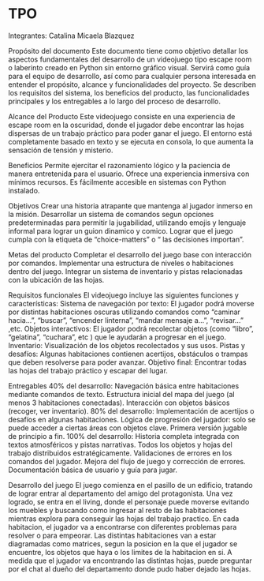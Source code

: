 # TPO

Integrantes:
Catalina Micaela Blazquez

Propósito del documento
Este documento tiene como objetivo detallar los aspectos fundamentales del desarrollo de un videojuego tipo escape room o laberinto creado en Python sin entorno gráfico visual. Servirá como guía para el equipo de desarrollo, así como para cualquier persona interesada en entender el propósito, alcance y funcionalidades del proyecto. Se describen los requisitos del sistema, los beneficios del producto, las funcionalidades principales y los entregables a lo largo del proceso de desarrollo.

Alcance del Producto
Este videojuego consiste en una experiencia de escape room en la oscuridad, donde el jugador debe encontrar las hojas dispersas de un trabajo práctico para poder ganar el juego. El entorno está completamente basado en texto y se ejecuta en consola, lo que aumenta la sensación de tensión y misterio.

Beneficios
Permite ejercitar el razonamiento lógico y la paciencia de manera entretenida para el usuario.
Ofrece una experiencia inmersiva con mínimos recursos.
Es fácilmente accesible en sistemas con Python instalado.

Objetivos
Crear una historia atrapante que mantenga al jugador inmerso en la misión.
Desarrollar un sistema de comandos segun opciones predeterminadas para permitir la jugabilidad, utilizando emojis y lenguaje informal para lograr un guion dinamico y comico.
Lograr que el juego cumpla con la etiqueta de “choice-matters” o “ las decisiones importan”.

Metas del producto
Completar el desarrollo del juego base con interacción por comandos.
Implementar una estructura de niveles o habitaciones dentro del juego.
Integrar un sistema de inventario y pistas relacionadas con la ubicación de las hojas.

Requisitos funcionales
El videojuego incluye las siguientes funciones y características:
Sistema de navegación por texto: El jugador podrá moverse por distintas habitaciones oscuras utilizando comandos como “caminar hacia...”, “buscar”, “encender linterna”, “mandar mensaje a...”, “revisar...” ,etc.
Objetos interactivos: El jugador podrá recolectar objetos (como “libro”, “gelatina”, “cuchara”, etc ) que le ayudarán a progresar en el juego.
Inventario: Visualización de los objetos recolectados y sus usos.
Pistas y desafíos: Algunas habitaciones contienen acertijos, obstáculos o trampas que deben resolverse para poder avanzar.
Objetivo final: Encontrar todas las hojas del trabajo práctico y escapar del lugar.

Entregables
40% del desarrollo:
Navegación básica entre habitaciones mediante comandos de texto.
Estructura inicial del mapa del juego (al menos 3 habitaciones conectadas).
Interacción con objetos básicos (recoger, ver inventario).
80% del desarrollo:
Implementación de acertijos o desafíos en algunas habitaciones.
Lógica de progresión del jugador: solo se puede acceder a ciertas áreas con objetos clave.
Primera versión jugable de principio a fin.
100% del desarrollo:
Historia completa integrada con textos atmosféricos y pistas narrativas.
Todos los objetos y hojas del trabajo distribuidos estratégicamente.
Validaciones de errores en los comandos del jugador.
Mejora del flujo de juego y corrección de errores.
Documentación básica de usuario y guía para jugar.

Desarrollo del juego
El juego comienza en el pasillo de un edificio, tratando de lograr entrar al departamento del amigo del protagonista. Una vez logrado, se entra en el living, donde el personaje puede moverse evitando los muebles y buscando como ingresar al resto de las habitaciones mientras explora para conseguir las hojas del trabajo practico. En cada habitacion, el jugador va a encontrarse con diferentes problemas para resolver o para empeorar. Las distintas habitaciones van a estar diagramadas como matrices, segun la posicion en la que el jugador se encuentre, los objetos que haya o los limites de la habitacion en si. A medida que el jugador va encontrando las distintas hojas, puede preguntar por el chat al dueño del departamento donde pudo haber dejado las hojas.

